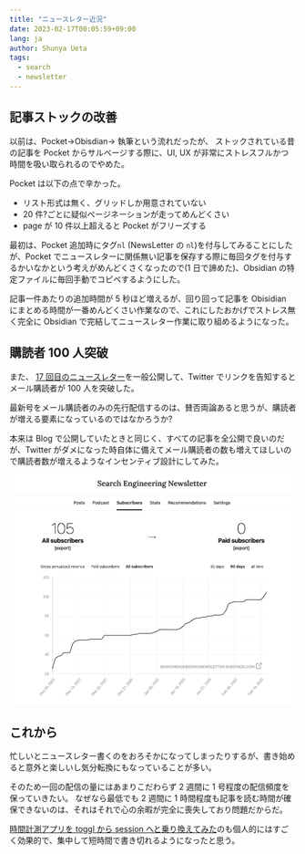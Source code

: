 ```yaml
---
title: "ニュースレター近況"
date: 2023-02-17T00:05:59+09:00
lang: ja
author: Shunya Ueta
tags:
  - search
  - newsletter
---
```


## 記事ストックの改善

以前は、Pocket→Obisdian→ 執筆という流れだったが、
ストックされている昔の記事を Pocket からサルベージする際に、UI, UX が非常にストレスフルかつ時間を吸い取られるのでやめた。

Pocket は以下の点で辛かった。

- リスト形式は無く、グリッドしか用意されていない
- 20 件?ごとに疑似ページネーションが走ってめんどくさい
- page が 10 件以上超えると Pocket がフリーズする

最初は、Pocket 追加時にタグ`nl` (NewsLetter の `nl`)を付与してみることにしたが、Pocket でニュースレターに関係無い記事を保存する際に毎回タグを付与するかいなかという考えがめんどくさくなったので(1 日で諦めた)、Obsidian の特定ファイルに毎回手動でコピペするようにした。

記事一件あたりの追加時間が 5 秒ほど増えるが、回り回って記事を Obisidian にまとめる時間が一番めんどくさい作業なので、これにしたおかげでストレス無く完全に Obsidian で完結してニュースレター作業に取り組めるようになった。

## 購読者 100 人突破

また、 [17 回目のニュースレター](https://searchengineeringnewsletter.substack.com/p/search-engineering-newsletter-vol17)を一般公開して、Twitter でリンクを告知するとメール購読者が 100 人を突破した。

最新号をメール購読者のみの先行配信するのは、賛否両論あると思うが、購読者が増える要素になっているのではなかろうか?

本来は Blog で公開していたときと同じく、すべての記事を全公開で良いのだが、Twitter がダメになった時自体に備えてメール購読者の数も増えてほしいので購読者数が増えるようなインセンティブ設計にしてみた。

![購読者遷移](/posts/2023-02-17-0005/images/1.png)

## これから

忙しいとニュースレター書くのをおろそかになってしまったりするが、書き始めると意外と楽しいし気分転換にもなっていることが多い。

そのため一回の配信の量にはあまりこだわらず 2 週間に 1 号程度の配信頻度を保っていきたい。
なぜなら最低でも 2 週間に 1 時間程度も記事を読む時間が確保できないのは、それはそれで心の余暇が完全に喪失しており問題だからだ。

[時間計測アプリを toggl から session へと乗り換えてみた](/posts/2023-02-12-0133)のも個人的にはすごく効果的で、集中して短時間で書き切れるようになったと思う。
